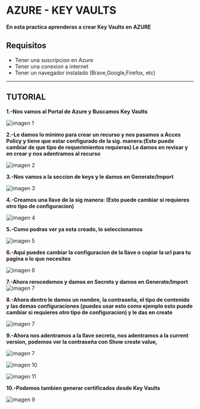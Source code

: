 # AZURE - KEY VAULTS
**En esta practica aprenderas a crear Key Vaults en AZURE**

## Requisitos
- Tener una suscripcion en Azure
- Tener una conexion a internet
- Tener un navegador instalado (Brave,Google,Firefox, etc)
-------------------------

## TUTORIAL

**1.-Nos vamos al Portal de Azure y Buscamos Key Vaults**

![imagen 1](imagenes/1.png)

**2.-Le damos lo minimo para crear un recurso y nos pasamos a Acces Policy y tiene que estar configurado de la sig. manera:(Esto puede cambiar de que tipo de requerimientos requieras) Le damos en revisar y en crear y nos adentramos al recurso**

![imagen 2](imagenes/2.png)

**3.-Nos vamos a la seccion de keys y le damos en Generate/Import**

![imagen 3](imagenes/3.png)

**4.-Creamos una llave de la sig manera: (Esto puede cambiar si requieres otro tipo de configuracion)**

![imagen 4](imagenes/4.png)

**5.-Como podras ver ya esta creado, lo seleccionamos**

![imagen 5](imagenes/5.png)

**6.-Aqui puedes cambiar la configuracion de la llave o copiar la url para tu pagina o lo que necesites**

![imagen 6](imagenes/6.png)


**7.-Ahora rerocedemos y damos en Secrets y damos en Generate/Import**
![imagen 7](imagenes/7.png)

**8.-Ahora dentro le damos un nombre, la contraseña, el tipo de contenido y las demas configuraciones (puedes usar esto como ejemplo esto puede cambiar si requieres otro tipo de configuracion) y le das en create**

![imagen 7](imagenes/8.png)

**9.-Ahora nos adentramos a la llave secreta, nos adentramos a la current version, podemos ver la contraseña con Show create value,**

![imagen 7](imagenes/9.png)

![imagen 10](imagenes/10.png)

![imagen 11](imagenes/11.png)

**10.-Podemos tambien generar certificados desde Key Vaults**

![imagen 9](imagenes/12.png)
